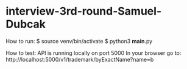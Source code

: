 # interview-3rd-round-Samuel-Dubcak

How to run:
$ source venv/bin/activate
$ python3 __main__.py

How to test:
API is running locally on port 5000
In your browser go to: http://localhost:5000/v1/trademark/byExactName?name=b
